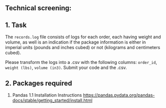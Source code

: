 ## Technical screening:

## 1. Task
The `records.log` file consists of logs for each order, each having weight and volume, as well is an indication if the package information is either in imperial units (pounds and inches cubed) or not (kilograms and centimeters cubed).

Please transform the logs into a .csv with the following columns: `order_id`, `weight (lbs)`, `volume (in3)`. Submit your code and the .csv.

## 2. Packages required

1. Pandas
  1.1 Installation Instructions
  https://pandas.pydata.org/pandas-docs/stable/getting_started/install.html
  
